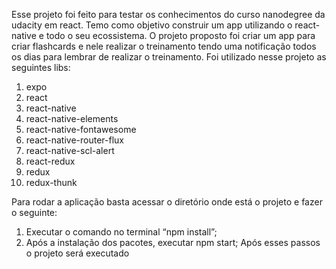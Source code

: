 Esse projeto foi feito para testar os conhecimentos do curso nanodegree da udacity em react.
Temo como objetivo construir um app utilizando o react-native e todo o seu ecossistema. O projeto proposto foi criar um app para criar flashcards e nele realizar o treinamento tendo uma notificação todos os dias para lembrar de realizar o treinamento. Foi utilizado nesse projeto as seguintes libs:
1.	expo 
2.	react 
3.	react-native
4.	react-native-elements
5.	react-native-fontawesome
6.	react-native-router-flux
7.	react-native-scl-alert
8.	react-redux
9.	redux
10.	redux-thunk

 Para rodar a aplicação basta acessar o diretório onde está o projeto e fazer o seguinte:
1.	Executar o comando no terminal “npm install”;
2.	Após a instalação dos pacotes, executar npm start;
Após esses passos o projeto será executado
